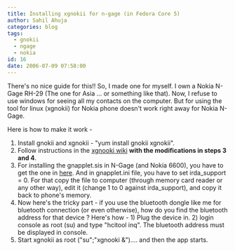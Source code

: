 ```yaml
---
title: Installing xgnokii for n-gage (in Fedora Core 5)
author: Sahil Ahuja
categories: blog
tags:
  - gnokii
  - ngage
  - nokia
id: 16
date: 2006-07-09 07:58:00
---
```


There's no nice guide for this!! So, I made one for myself.
I own  a Nokia N-Gage RH-29 (The one for Asia ... or something like that). Now, I refuse to use windows for seeing all my contacts on the computer. But for using the tool for linux (xgnokii) for Nokia phone doesn't work right away for Nokia N-Gage.

Here is how to make it work -

1.  Install gnokii and xgnokii - "yum install gnokii xgnokii".
2.  Follow instructions in the [xgnooki wiki](http://wiki.gnokii.org/index.php/Serie60Config) <span style="font-weight:bold;">with the modifications in steps 3 and 4</span>.
3.  For installing the gnapplet.sis in N-Gage (and Nokia 6600), you have to get the one in [here](http://marc.theaimsgroup.com/?l=gnokii-users&amp;m=109389464621857&amp;w=2). And in gnapplet.ini file, you have to set irda_support = 0\. For that copy the file to computer (through memory card reader or any other way), edit it (change 1 to 0 against irda_support), and copy it back to phone's memory.
4.  Now here's the tricky part - if you use the bluetooth dongle like me for bluetooth connection (or even otherwise), how do you find the bluetooth address for that device ? Here's how - 1) Plug the device in. 2) login console as root (su) and type "hcitool inq". The bluetooth address must be displayed in console.
5.  Start xgnokii as root ("su";"xgnooki &amp;").... and then the app starts.